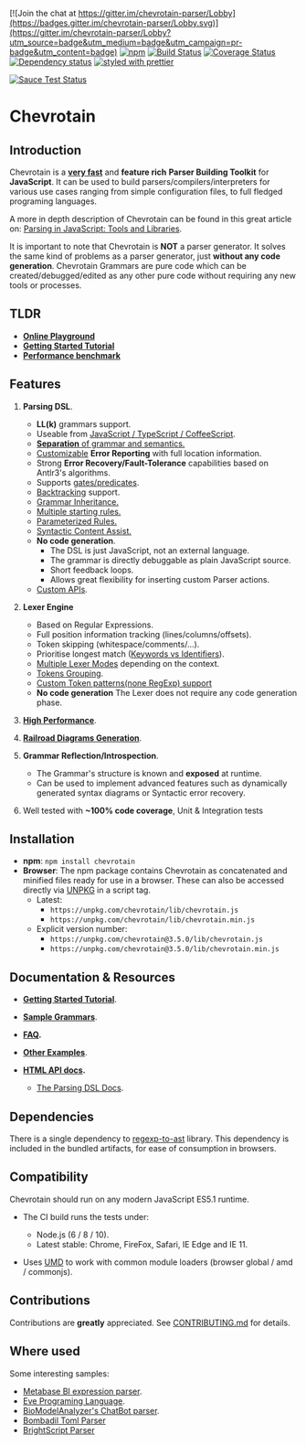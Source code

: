 [![Join the chat at https://gitter.im/chevrotain-parser/Lobby](https://badges.gitter.im/chevrotain-parser/Lobby.svg)](https://gitter.im/chevrotain-parser/Lobby?utm_source=badge&utm_medium=badge&utm_campaign=pr-badge&utm_content=badge)
[![npm](https://img.shields.io/npm/v/chevrotain.svg)](https://www.npmjs.com/package/chevrotain)
[![Build Status](https://travis-ci.org/SAP/chevrotain.svg?branch=master)](https://travis-ci.org/SAP/chevrotain)
[![Coverage Status](https://coveralls.io/repos/SAP/chevrotain/badge.svg?branch=master)](https://coveralls.io/r/SAP/chevrotain?branch=master)
[![Dependency status](https://img.shields.io/david/SAP/chevrotain.svg)](https://david-dm.org/SAP/chevrotain)
[![styled with prettier](https://img.shields.io/badge/styled_with-prettier-ff69b4.svg)](https://github.com/prettier/prettier)

[![Sauce Test Status](https://saucelabs.com/browser-matrix/shahars.svg)](https://saucelabs.com/u/shahars)

# Chevrotain

## Introduction

Chevrotain is a [**very fast**][benchmark] and **feature rich** **Parser Building Toolkit** for **JavaScript**.
It can be used to build parsers/compilers/interpreters for various use cases ranging from simple configuration files,
to full fledged programing languages.

A more in depth description of Chevrotain can be found in this great article on: [Parsing in JavaScript: Tools and Libraries](https://tomassetti.me/parsing-in-javascript/#chevrotain).

It is important to note that Chevrotain is **NOT** a parser generator. It solves the same kind of problems as a parser generator, just **without any code generation**. Chevrotain Grammars are pure code which can be created/debugged/edited
as any other pure code without requiring any new tools or processes.

## TLDR

-   [**Online Playground**](https://sap.github.io/chevrotain/playground/)
-   **[Getting Started Tutorial](https://sap.github.io/chevrotain/docs/tutorial/step0_introduction.html)**
-   [**Performance benchmark**][benchmark]

## Features

1.  **Parsing DSL**.

    -   **LL(k)** grammars support.
    -   Useable from [JavaScript / TypeScript / CoffeeScript][languages].
    -   [**Separation** of grammar and semantics.][separation]
    -   [Customizable][custom_errors] **Error Reporting** with full location information.
    -   Strong **Error Recovery/Fault-Tolerance** capabilities based on Antlr3's algorithms.
    -   Supports [gates/predicates][gates].
    -   [Backtracking][backtracking] support.
    -   [Grammar Inheritance.][grammar_inheritance]
    -   [Multiple starting rules.][starting_rules]
    -   [Parameterized Rules.][parametrized_rules]
    -   [Syntactic Content Assist.][content assist]
    -   **No code generation**.
        -   The DSL is just JavaScript, not an external language.
        -   The grammar is directly debuggable as plain JavaScript source.
        -   Short feedback loops.
        -   Allows great flexibility for inserting custom Parser actions.
    -   [Custom APIs][custom_apis].

2.  **Lexer Engine**

    -   Based on Regular Expressions.
    -   Full position information tracking (lines/columns/offsets).
    -   Token skipping (whitespace/comments/...).
    -   Prioritise longest match ([Keywords vs Identifiers][keywords_vs_idents]).
    -   [Multiple Lexer Modes][lexer_modes] depending on the context.
    -   [Tokens Grouping][lexer_groups].
    -   [Custom Token patterns(none RegExp) support](https://sap.github.io/chevrotain/docs/guide/custom_token_patterns.html)
    -   **No code generation** The Lexer does not require any code generation phase.

3.  [**High Performance**][benchmark].

4.  [**Railroad Diagrams Generation**](https://sap.github.io/chevrotain/docs/guide/generating_syntax_diagrams.html).

5.  **Grammar Reflection/Introspection**.

    -   The Grammar's structure is known and **exposed** at runtime.
    -   Can be used to implement advanced features such as dynamically generated syntax diagrams or Syntactic error recovery.

6.  Well tested with **~100% code coverage**, Unit & Integration tests

## Installation

-   **npm**: `npm install chevrotain`
-   **Browser**:
    The npm package contains Chevrotain as concatenated and minified files ready for use in a browser.
    These can also be accessed directly via [UNPKG](https://unpkg.com/) in a script tag.
    -   Latest:
        -   `https://unpkg.com/chevrotain/lib/chevrotain.js`
        -   `https://unpkg.com/chevrotain/lib/chevrotain.min.js`
    -   Explicit version number:
        -   `https://unpkg.com/chevrotain@3.5.0/lib/chevrotain.js`
        -   `https://unpkg.com/chevrotain@3.5.0/lib/chevrotain.min.js`

## Documentation & Resources

-   **[Getting Started Tutorial](https://sap.github.io/chevrotain/docs/tutorial/step1_lexing.html)**.

-   **[Sample Grammars](https://github.com/SAP/chevrotain/blob/master/examples/grammars)**.

-   **[FAQ](https://sap.github.io/chevrotain/docs/FAQ.html).**

-   **[Other Examples](https://github.com/SAP/chevrotain/blob/master/examples)**.

-   **[HTML API docs](https://sap.github.io/chevrotain/documentation).**

    -   [The Parsing DSL Docs](https://sap.github.io/chevrotain/documentation/3_5_0/classes/parser.html#at_least_one).

## Dependencies

There is a single dependency to [regexp-to-ast](https://github.com/bd82/regexp-to-ast) library.
This dependency is included in the bundled artifacts, for ease of consumption in browsers.

## Compatibility

Chevrotain should run on any modern JavaScript ES5.1 runtime.

-   The CI build runs the tests under:

    -   Node.js (6 / 8 / 10).
    -   Latest stable: Chrome, FireFox, Safari, IE Edge and IE 11.

-   Uses [UMD](https://github.com/umdjs/umd) to work with common module loaders (browser global / amd / commonjs).

## Contributions

Contributions are **greatly** appreciated.
See [CONTRIBUTING.md](./CONTRIBUTING.md) for details.

## Where used

Some interesting samples:

-   [Metabase BI expression parser][sample_metabase].
-   [Eve Programing Language][sample_eve].
-   [BioModelAnalyzer's ChatBot parser][sample_biomodel].
-   [Bombadil Toml Parser][sample_bombadil]
-   [BrightScript Parser][sample_bright]

[benchmark]: https://sap.github.io/chevrotain/performance/
[lexer_modes]: https://github.com/SAP/chevrotain/blob/master/examples/lexer/multi_mode_lexer/multi_mode_lexer.js
[lexer_groups]: https://github.com/SAP/chevrotain/blob/master/examples/lexer/token_groups/token_groups.js
[keywords_vs_idents]: https://github.com/SAP/Chevrotain/blob/master/examples/lexer/keywords_vs_identifiers/keywords_vs_identifiers.js
[gates]: https://github.com/SAP/chevrotain/blob/master/examples/parser/predicate_lookahead/predicate_lookahead.js
[grammar_inheritance]: https://github.com/SAP/chevrotain/blob/master/examples/parser/versioning/versioning.js
[starting_rules]: https://github.com/SAP/chevrotain/blob/master/examples/parser/multi_start_rules/multi_start_rules.js
[parametrized_rules]: https://github.com/SAP/chevrotain/blob/master/examples/parser/parametrized_rules/parametrized.js
[content assist]: https://sap.github.io/chevrotain/docs/guide/syntactic_content_assist.html
[separation]: https://github.com/SAP/chevrotain/blob/master/examples/grammars/calculator/calculator_pure_grammar.js
[custom_errors]: https://github.com/SAP/chevrotain/blob/master/examples/parser/custom_errors/custom_errors.js
[sample_metabase]: https://github.com/metabase/metabase/blob/136dfb17954f4e4302b3bf2fee99ff7b7b12fd7c/frontend/src/metabase/lib/expressions/parser.js
[sample_eve]: https://github.com/witheve/Eve/blob/master/src/parser/parser.ts
[sample_biomodel]: https://github.com/Microsoft/BioModelAnalyzer/blob/master/ChatBot/src/NLParser/NLParser.ts
[sample_bombadil]: https://github.com/sgarciac/bombadil/blob/master/src/parser.ts
[sample_bright]: https://github.com/RokuRoad/bright/blob/master/src/Parser.ts
[languages]: https://github.com/SAP/chevrotain/tree/master/examples/implementation_languages
[backtracking]: https://github.com/SAP/chevrotain/blob/master/examples/parser/backtracking/backtracking.js
[custom_apis]: https://sap.github.io/chevrotain/docs/guide/custom_apis.html
